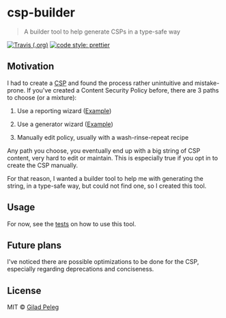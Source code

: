 # csp-builder
> A builder tool to help generate CSPs in a type-safe way

[![Travis (.org)](https://img.shields.io/travis/pgilad/csp-builder.svg?style=for-the-badge)](https://travis-ci.org/pgilad/csp-builder)
[![code style: prettier](https://img.shields.io/badge/code_style-prettier-ff69b4.svg?style=for-the-badge)](https://github.com/prettier/prettier)

## Motivation

I had to create a [CSP](https://developer.mozilla.org/en-US/docs/Web/HTTP/CSP) and found the process rather unintuitive and mistake-prone.
If you've created a Content Security Policy before, there are 3 paths to choose (or a mixture):

1. Use a reporting wizard ([Example](https://scotthelme.co.uk/report-uri-csp-wizard/))

2. Use a generator wizard ([Example](https://www.cspisawesome.com/))

3. Manually edit policy, usually with a wash-rinse-repeat recipe

Any path you choose, you eventually end up with a big string of CSP content, very hard to edit or maintain. This is especially
true if you opt in to create the CSP manually.

For that reason, I wanted a builder tool to help me with generating the string, in a type-safe way, but could not find one,
so I created this tool.

## Usage

For now, see the [tests](./__tests__/index.spec.ts) on how to use this tool.

## Future plans

I've noticed there are possible optimizations to be done for the CSP, especially regarding deprecations and conciseness.
 
## License

MIT © [Gilad Peleg](https://www.giladpeleg.com)
